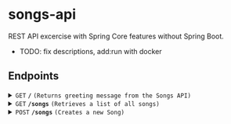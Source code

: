 
# songs-api
REST API excercise with Spring Core features without Spring Boot. 
- TODO: fix descriptions, add:run with docker


## Endpoints

<details>
  <summary><code>GET</code> <code><b>/</b></code> <code>(Returns greeting message from the Songs API)</code></summary>
 
### Request
```sh
curl http://localhost:8080/ -i
```

### Response
- **Status code:** 200 OK   
- **Content-Type:** application/json

```json
{
    "message": "Hello from Songs API"
}
```
</details>


<details>
  <summary><code>GET</code> <code><b>/songs</b></code> <code>(Retrieves a list of all songs)</code></summary>

 ### Request
```sh
curl http://localhost:8080/songs -i
```
### Response
- **Status code:** 200 OK  
- **Content-Type:** application/json
- **Response body:** Example, before any user POST's:
```json

[
    {
        "id": "5e57a1ca-9dc4-4a0c-ab61-8875d133dd49",
        "name": "Thunderstruck",
        "artist": "AC/DC",
        "publishYear": 1990
    }
]

```
</details>


<details>
  <summary><code>POST</code> <code><b>/songs</b></code> <code>(Creates a new Song)</code></summary>
 
### Request
```sh
curl -X POST http://localhost:8080/songs \
-H "Content-Type: application/json" \
-d '{
  "name": "The Thrill Is Gone",
  "artist": "B.B. King",
  "publish_year": 1969
}' -i

```
- **Request body:** All fields required, example:
```json
{
    "name" : "The Thrill is Gone",
    "artist" : "B.B. King",
    "publish_year" : 1969
}
```


### Success response
- **Status code**: 201 CREATED  
- **Content-Type**: application/json 
- **Location**: /songs/ff88ef0c-8a9b-43eb-9de2-ad8fcd82f252
- **Response body:** 
```json
{
    "id": "ff88ef0c-8a9b-43eb-9de2-ad8fcd82f252",
    "name": "The Thrill is Gone",
    "artist": "B.B. King",
    "publish_year": 1969
}
```

### Error responses
- **Status code**: 409 CONFLICT  
- **Content-Type**: application/json 
- **Response body:** 

```json
{
    "error": "Song with name: The Thrill is Gone, artist: B.B. King and publishYear: 1969 already exists."
}
```

#### OR
- **Status code**: 400 BAD REQUEST
- **Content-Type**: application/json 
- **Response body:** if name not provided
```json
{
    "name": "must not be blank"
}
```
- **Response body:** if artist not provided
```json
{
    "name": "must not be blank"
}
```
- **Response body:** if year not provided
```json
{
  "publish_year": "must not be null"
}
```

- **Response body:** if publish_year not within range  
```json
{
    "publish_year": "Year must be between 1889 and the current year."
}
```
</details>


